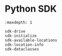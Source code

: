 # Python SDK


```{toctree}
:maxdepth: 1

sdk-drive
sdk-initialize
sdk-available-locations
sdk-location-info
sdk-dataclasses
```


